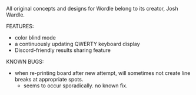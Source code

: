 All original concepts and designs for Wordle belong to its creator, Josh Wardle.

FEATURES:
- color blind mode
- a continuously updating QWERTY keyboard display
- Discord-friendly results sharing feature

KNOWN BUGS:
- when re-printing board after new attempt, will sometimes not create line breaks at appropriate spots.
	- seems to occur sporadically. no known fix.
